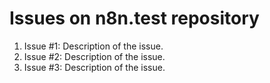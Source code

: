 # Issues on n8n.test repository

1. Issue #1: Description of the issue.
2. Issue #2: Description of the issue.
3. Issue #3: Description of the issue.